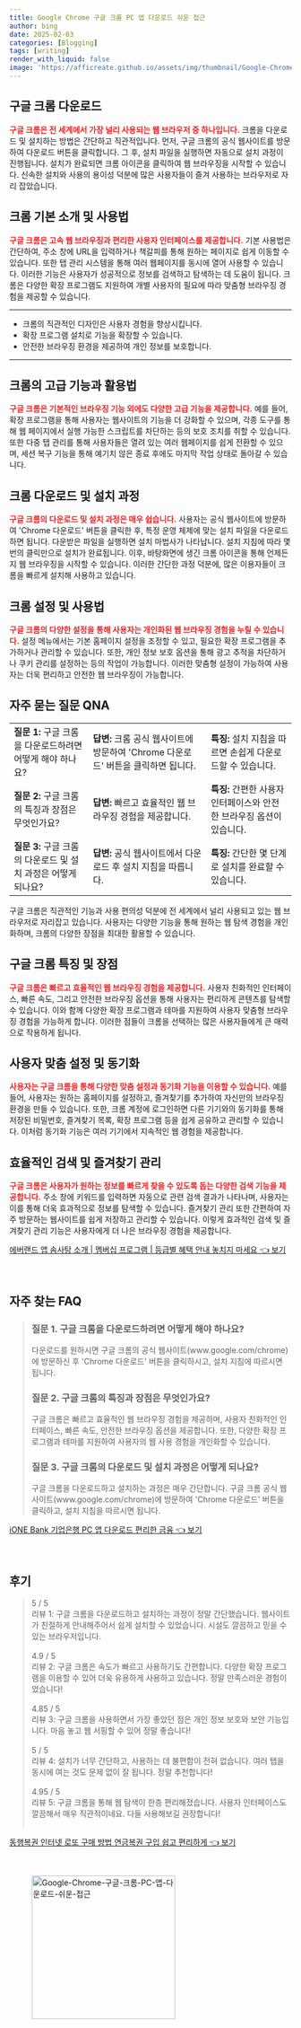 ```yaml
---
title: Google Chrome 구글 크롬 PC 앱 다운로드 쉬운 접근
author: bing
date: 2025-02-03
categories: [Blogging]
tags: [writing]
render_with_liquid: false
image: 'https://afficreate.github.io/assets/img/thumbnail/Google-Chrome-구글-크롬-PC-앱-다운로드-쉬운-접근.webp'
---
```



<h2 id='구글_크롬_다운로드'>구글 크롬 다운로드</h2>

<p><b><span style="color: #ee2323;">구글 크롬은 전 세계에서 가장 널리 사용되는 웹 브라우저 중 하나입니다.</span></b> 크롬을 다운로드 및 설치하는 방법은 간단하고 직관적입니다. 먼저, 구글 크롬의 공식 웹사이트를 방문하여 다운로드 버튼을 클릭합니다. 그 후, 설치 파일을 실행하면 자동으로 설치 과정이 진행됩니다. 설치가 완료되면 크롬 아이콘을 클릭하여 웹 브라우징을 시작할 수 있습니다. 신속한 설치와 사용의 용이성 덕분에 많은 사용자들이 즐겨 사용하는 브라우저로 자리 잡았습니다.</p>

<h2 id='크롬_기본_소개_및_사용법'>크롬 기본 소개 및 사용법</h2>

<p><b><span style="color: #ee2323;">구글 크롬은 고속 웹 브라우징과 편리한 사용자 인터페이스를 제공합니다.</span></b> 기본 사용법은 간단하여, 주소 창에 URL을 입력하거나 책갈피를 통해 원하는 페이지로 쉽게 이동할 수 있습니다. 또한 탭 관리 시스템을 통해 여러 웹페이지를 동시에 열어 사용할 수 있습니다. 이러한 기능은 사용자가 성공적으로 정보를 검색하고 탐색하는 데 도움이 됩니다. 크롬은 다양한 확장 프로그램도 지원하여 개별 사용자의 필요에 따라 맞춤형 브라우징 경험을 제공할 수 있습니다.</p>

<hr />

<ul>
    <li>크롬의 직관적인 디자인은 사용자 경험을 향상시킵니다.</li>
    <li>확장 프로그램 설치로 기능을 확장할 수 있습니다.</li>
    <li>안전한 브라우징 환경을 제공하여 개인 정보를 보호합니다.</li>
</ul>

<hr />

<h2 id='크롬의_고급_기능과_활용법'>크롬의 고급 기능과 활용법</h2>

<p><b><span style="color: #ee2323;">구글 크롬은 기본적인 브라우징 기능 외에도 다양한 고급 기능을 제공합니다.</span></b> 예를 들어, 확장 프로그램을 통해 사용자는 웹사이트의 기능을 더 강화할 수 있으며, 각종 도구를 통해 웹 페이지에서 실행 가능한 스크립트를 차단하는 등의 보호 조치를 취할 수 있습니다. 또한 다중 탭 관리를 통해 사용자들은 열려 있는 여러 웹페이지를 쉽게 전환할 수 있으며, 세션 복구 기능을 통해 예기치 않은 종료 후에도 마지막 작업 상태로 돌아갈 수 있습니다.</p>

<h2 id='크롬_다운로드_및_설치과정'>크롬 다운로드 및 설치 과정</h2>

<p><b><span style="color: #ee2323;">구글 크롬의 다운로드 및 설치 과정은 매우 쉽습니다.</span></b> 사용자는 공식 웹사이트에 방문하여 'Chrome 다운로드' 버튼을 클릭한 후, 특정 운영 체제에 맞는 설치 파일을 다운로드하면 됩니다. 다운받은 파일을 실행하면 설치 마법사가 나타납니다. 설치 지침에 따라 몇 번의 클릭만으로 설치가 완료됩니다. 이후, 바탕화면에 생긴 크롬 아이콘을 통해 언제든지 웹 브라우징을 시작할 수 있습니다. 이러한 간단한 과정 덕분에, 많은 이용자들이 크롬을 빠르게 설치해 사용하고 있습니다.</p>

<h2 id='크롬_설정_및_사용법'>크롬 설정 및 사용법</h2>

<p><b><span style="color: #ee2323;">구글 크롬의 다양한 설정을 통해 사용자는 개인화된 웹 브라우징 경험을 누릴 수 있습니다.</span></b> 설정 메뉴에서는 기본 홈페이지 설정을 조정할 수 있고, 필요한 확장 프로그램을 추가하거나 관리할 수 있습니다. 또한, 개인 정보 보호 옵션을 통해 광고 추적을 차단하거나 쿠키 관리를 설정하는 등의 작업이 가능합니다. 이러한 맞춤형 설정이 가능하여 사용자는 더욱 편리하고 안전한 웹 브라우징이 가능합니다.</p>

<h2 id='자주_묻는_질문_QNA'>자주 묻는 질문 QNA</h2>

<table>
    <tr>
        <td><b>질문 1:</b> 구글 크롬을 다운로드하려면 어떻게 해야 하나요?</td>
        <td><b>답변:</b> 크롬 공식 웹사이트에 방문하여 'Chrome 다운로드' 버튼을 클릭하면 됩니다.</td>
        <td><b>특징:</b> 설치 지침을 따르면 손쉽게 다운로드할 수 있습니다.</td>
    </tr>
    <tr>
        <td><b>질문 2:</b> 구글 크롬의 특징과 장점은 무엇인가요?</td>
        <td><b>답변:</b> 빠르고 효율적인 웹 브라우징 경험을 제공합니다.</td>
        <td><b>특징:</b> 간편한 사용자 인터페이스와 안전한 브라우징 옵션이 있습니다.</td>
    </tr>
    <tr>
        <td><b>질문 3:</b> 구글 크롬의 다운로드 및 설치 과정은 어떻게 되나요?</td>
        <td><b>답변:</b> 공식 웹사이트에서 다운로드 후 설치 지침을 따릅니다.</td>
        <td><b>특징:</b> 간단한 몇 단계로 설치를 완료할 수 있습니다.</td>
    </tr>
</table>

<p>구글 크롬은 직관적인 기능과 사용 편의성 덕분에 전 세계에서 널리 사용되고 있는 웹 브라우저로 자리잡고 있습니다. 사용자는 다양한 기능을 통해 원하는 웹 탐색 경험을 개인화하며, 크롬의 다양한 장점을 최대한 활용할 수 있습니다.</p>

<h2 id='구글_크롬_특징_및_장점'>구글 크롬 특징 및 장점</h2>

<p><b><span style="color: #ee2323;">구글 크롬은 빠르고 효율적인 웹 브라우징 경험을 제공합니다.</span></b> 사용자 친화적인 인터페이스, 빠른 속도, 그리고 안전한 브라우징 옵션을 통해 사용자는 편리하게 콘텐츠를 탐색할 수 있습니다. 이와 함께 다양한 확장 프로그램과 테마를 지원하여 사용자 맞춤형 브라우징 경험을 가능하게 합니다. 이러한 점들이 크롬을 선택하는 많은 사용자들에게 큰 매력으로 작용하게 됩니다.</p>

<h2 id='사용자_맞춤설정_및_동기화'>사용자 맞춤 설정 및 동기화</h2>

<p><b><span style="color: #ee2323;">사용자는 구글 크롬을 통해 다양한 맞춤 설정과 동기화 기능을 이용할 수 있습니다.</span></b> 예를 들어, 사용자는 원하는 홈페이지를 설정하고, 즐겨찾기를 추가하여 자신만의 브라우징 환경을 만들 수 있습니다. 또한, 크롬 계정에 로그인하면 다른 기기와의 동기화를 통해 저장된 비밀번호, 즐겨찾기 목록, 확장 프로그램 등을 쉽게 공유하고 관리할 수 있습니다. 이처럼 동기화 기능은 여러 기기에서 지속적인 웹 경험을 제공합니다.</p>

<h2 id='효율적인_검색_및_즐겨찾기_관리'>효율적인 검색 및 즐겨찾기 관리</h2>

<p><b><span style="color: #ee2323;">구글 크롬은 사용자가 원하는 정보를 빠르게 찾을 수 있도록 돕는 다양한 검색 기능을 제공합니다.</span></b> 주소 창에 키워드를 입력하면 자동으로 관련 검색 결과가 나타나며, 사용자는 이를 통해 더욱 효과적으로 정보를 탐색할 수 있습니다. 즐겨찾기 관리 또한 간편하여 자주 방문하는 웹사이트를 쉽게 저장하고 관리할 수 있습니다. 이렇게 효과적인 검색 및 즐겨찾기 관리 기능은 사용자에게 더 나은 브라우징 경험을 제공합니다.</p>


<p><a class="click-button" title="에버랜드 앱 솜사탕 소개 | 멤버십 프로그램 | 등급별 혜택 안내 놓치지 마세요" href="https://afficreate.github.io/posts/%EC%97%90%EB%B2%84%EB%9E%9C%EB%93%9C-%EC%95%B1-%EC%86%9C%EC%82%AC%ED%83%95-%EC%86%8C%EA%B0%9C-%EB%A9%A4%EB%B2%84%EC%8B%AD-%ED%94%84%EB%A1%9C%EA%B7%B8%EB%9E%A8-%EB%93%B1%EA%B8%89%EB%B3%84-%ED%98%9C%ED%83%9D-%EC%95%88%EB%82%B4-%EB%86%93%EC%B9%98%EC%A7%80-%EB%A7%88%EC%84%B8%EC%9A%94/" rel="dofollow">에버랜드 앱 솜사탕 소개 | 멤버십 프로그램 | 등급별 혜택 안내 놓치지 마세요 👈 보기</a></p><br>
<h2 id='자주_찾는_FAQ'>자주 찾는 FAQ</h2>
<div itemscope="" itemtype="https://schema.org/FAQPage"> 
<blockquote> 
<div itemscope="" itemprop="mainEntity" itemtype="https://schema.org/Question"> 
<h3 itemprop="name">질문 1. 구글 크롬을 다운로드하려면 어떻게 해야 하나요? </h3> 
<div itemscope="" itemprop="acceptedAnswer" itemtype="https://schema.org/Answer"> 
<span itemprop="text"> 
<p>다운로드를 원하시면 구글 크롬의 공식 웹사이트(www.google.com/chrome)에 방문하신 후 'Chrome 다운로드' 버튼을 클릭하시고, 설치 지침에 따르시면 됩니다.</p> 
</span> 
</div> 
</div> 

<div itemscope="" itemprop="mainEntity" itemtype="https://schema.org/Question"> 
<h3 itemprop="name">질문 2. 구글 크롬의 특징과 장점은 무엇인가요? </h3> 
<div itemscope="" itemprop="acceptedAnswer" itemtype="https://schema.org/Answer"> 
<span itemprop="text"> 
<p>구글 크롬은 빠르고 효율적인 웹 브라우징 경험을 제공하며, 사용자 친화적인 인터페이스, 빠른 속도, 안전한 브라우징 옵션을 제공합니다. 또한, 다양한 확장 프로그램과 테마를 지원하여 사용자의 웹 사용 경험을 개인화할 수 있습니다.</p> 
</span> 
</div> 
</div> 

<div itemscope="" itemprop="mainEntity" itemtype="https://schema.org/Question"> 
<h3 itemprop="name">질문 3. 구글 크롬의 다운로드 및 설치 과정은 어떻게 되나요? </h3> 
<div itemscope="" itemprop="acceptedAnswer" itemtype="https://schema.org/Answer"> 
<span itemprop="text"> 
<p>구글 크롬을 다운로드하고 설치하는 과정은 매우 간단합니다. 구글 크롬 공식 웹사이트(www.google.com/chrome)에 방문하여 'Chrome 다운로드' 버튼을 클릭하고, 설치 지침을 따르시면 됩니다.</p> 
</span> 
</div> 
</div> 
</blockquote> 
</div>
<p><a class="click-button" title="iONE Bank 기업은행 PC 앱 다운로드 편리한 금융" href="https://afficreate.github.io/posts/iONE-Bank-%EA%B8%B0%EC%97%85%EC%9D%80%ED%96%89-PC-%EC%95%B1-%EB%8B%A4%EC%9A%B4%EB%A1%9C%EB%93%9C-%ED%8E%B8%EB%A6%AC%ED%95%9C-%EA%B8%88%EC%9C%B5/" rel="dofollow">iONE Bank 기업은행 PC 앱 다운로드 편리한 금융 👈 보기</a></p><br>
<h2 id='후기'>후기</h2>
<div itemscope itemtype="https://schema.org/Product">
  <blockquote>
  <div itemprop="review" itemscope itemtype="https://schema.org/Review">
      <div itemprop="reviewRating" itemscope itemtype="https://schema.org/Rating"> <span itemprop="ratingValue">5</span> / <span itemprop="bestRating">5</span> </div>
      <span itemprop="reviewBody">리뷰 1: 구글 크롬을 다운로드하고 설치하는 과정이 정말 간단했습니다. 웹사이트가 친절하게 안내해주어서 쉽게 설치할 수 있었습니다. 시설도 깔끔하고 믿을 수 있는 브라우저입니다.</span>
  </div>
  <br>
  <div itemprop="review" itemscope itemtype="https://schema.org/Review">
      <div itemprop="reviewRating" itemscope itemtype="https://schema.org/Rating"> <span itemprop="ratingValue">4.9</span> / <span itemprop="bestRating">5</span> </div>
      <span itemprop="reviewBody">리뷰 2: 구글 크롬은 속도가 빠르고 사용하기도 간편합니다. 다양한 확장 프로그램을 이용할 수 있어 더욱 유용하게 사용하고 있습니다. 정말 만족스러운 경험이었습니다!</span>
  </div>
  <br>
  <div itemprop="review" itemscope itemtype="https://schema.org/Review">
      <div itemprop="reviewRating" itemscope itemtype="https://schema.org/Rating"> <span itemprop="ratingValue">4.85</span> / <span itemprop="bestRating">5</span> </div>
      <span itemprop="reviewBody">리뷰 3: 구글 크롬을 사용하면서 가장 좋았던 점은 개인 정보 보호와 보안 기능입니다. 마음 놓고 웹 서핑할 수 있어 정말 좋습니다!</span>
  </div>
  <br>
  <div itemprop="review" itemscope itemtype="https://schema.org/Review">
      <div itemprop="reviewRating" itemscope itemtype="https://schema.org/Rating"> <span itemprop="ratingValue">5</span> / <span itemprop="bestRating">5</span> </div>
      <span itemprop="reviewBody">리뷰 4: 설치가 너무 간단하고, 사용하는 데 불편함이 전혀 없습니다. 여러 탭을 동시에 여는 것도 문제 없이 잘 됩니다. 정말 추천합니다!</span>
  </div>
  <br>
  <div itemprop="review" itemscope itemtype="https://schema.org/Review">
      <div itemprop="reviewRating" itemscope itemtype="https://schema.org/Rating"> <span itemprop="ratingValue">4.95</span> / <span itemprop="bestRating">5</span> </div>
      <span itemprop="reviewBody">리뷰 5: 구글 크롬을 통해 웹 탐색이 한층 편리해졌습니다. 사용자 인터페이스도 깔끔해서 매우 직관적이네요. 다들 사용해보길 권장합니다!</span>
  </div>
  <br>
  </blockquote>
</div>
<p><a class="click-button" title="동행복권 인터넷 로또 구매 방법 연금복권 구입 쉽고 편리하게" href="https://afficreate.github.io/posts/%EB%8F%99%ED%96%89%EB%B3%B5%EA%B6%8C-%EC%9D%B8%ED%84%B0%EB%84%B7-%EB%A1%9C%EB%98%90-%EA%B5%AC%EB%A7%A4-%EB%B0%A9%EB%B2%95-%EC%97%B0%EA%B8%88%EB%B3%B5%EA%B6%8C-%EA%B5%AC%EC%9E%85-%EC%89%BD%EA%B3%A0-%ED%8E%B8%EB%A6%AC%ED%95%98%EA%B2%8C/" rel="dofollow">동행복권 인터넷 로또 구매 방법 연금복권 구입 쉽고 편리하게 👈 보기</a></p><br>
<figure class="image"><img src="https://afficreate.github.io/assets/img/thumbnail/Google-Chrome-구글-크롬-PC-앱-다운로드-쉬운-접근.webp" alt="Google-Chrome-구글-크롬-PC-앱-다운로드-쉬운-접근" width="256" height="256"></figure>